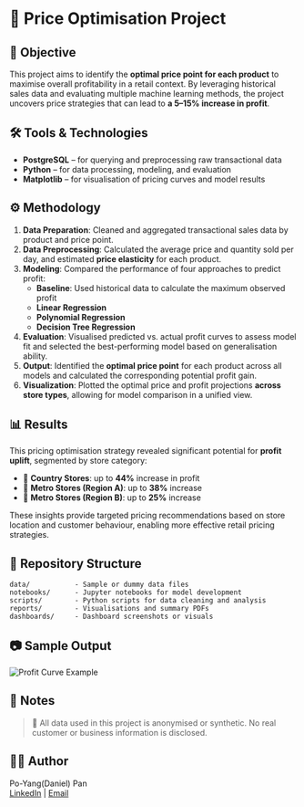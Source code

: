 # 🛒 Price Optimisation Project

## 📌 Objective
This project aims to identify the **optimal price point for each product** to maximise overall profitability in a retail context. By leveraging historical sales data and evaluating multiple machine learning methods, the project uncovers price strategies that can lead to **a 5–15% increase in profit**.

## 🛠️ Tools & Technologies
- **PostgreSQL** – for querying and preprocessing raw transactional data
- **Python** – for data processing, modeling, and evaluation
- **Matplotlib** – for visualisation of pricing curves and model results

## ⚙️ Methodology
1. **Data Preparation**: Cleaned and aggregated transactional sales data by product and price point.
2. **Data Preprocessing**: Calculated the average price and quantity sold per day, and estimated **price elasticity** for each product.
3. **Modeling**: Compared the performance of four approaches to predict profit:
   - **Baseline**: Used historical data to calculate the maximum observed profit
   - **Linear Regression**
   - **Polynomial Regression**
   - **Decision Tree Regression**
4. **Evaluation**: Visualised predicted vs. actual profit curves to assess model fit and selected the best-performing model based on generalisation ability.
5. **Output**: Identified the **optimal price point** for each product across all models and calculated the corresponding potential profit gain.
6. **Visualization**: Plotted the optimal price and profit projections **across store types**, allowing for model comparison in a unified view.

## 📊 Results
This pricing optimisation strategy revealed significant potential for **profit uplift**, segmented by store category:

- 🏬 **Country Stores**: up to **44%** increase in profit  
- 🌆 **Metro Stores (Region A)**: up to **38%** increase  
- 🌇 **Metro Stores (Region B)**: up to **25%** increase  

These insights provide targeted pricing recommendations based on store location and customer behaviour, enabling more effective retail pricing strategies.

## 📁 Repository Structure
```
data/           - Sample or dummy data files  
notebooks/      - Jupyter notebooks for model development  
scripts/        - Python scripts for data cleaning and analysis  
reports/        - Visualisations and summary PDFs  
dashboards/     - Dashboard screenshots or visuals  
```

## 📷 Sample Output
<!-- Add screenshots to this folder and reference them here -->
![Profit Curve Example](dashboards/dashboard_screenshot.png)

## 📄 Notes
> 🔐 All data used in this project is anonymised or synthetic. No real customer or business information is disclosed.

## 🙋‍♂️ Author
Po-Yang(Daniel) Pan  
[LinkedIn](https://linkedin.com/in/daniel-pan-16a972a1) | [Email](mailto:daniel.pan.py@gmail.com)